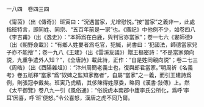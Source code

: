 一八四　卷四三四

《甯茵》（出《傳奇》）班寅曰：“況遇當家，尤增慰悦。”按“當家”之義非一，此處指班特言，即同姓、同宗、“五百年前是一家”也。《廣記》中他例不少，如卷四八《李吉甫》（出《逸史》）：“本師爲在白鹿，與判官亦當家”；卷一七六《婁師德》（出《朝野僉載》）：“有鄉人姓婁者爲屯官，犯贓，尚書曰：‘犯國法，師德當家兒子亦不能捨’”；卷一九八《王建》（出《雲溪友議》）贈王樞密詩：“不是當家頻向説，九重争遣外人知？”，《全唐詩》載此詩，正作：“自是姓同親向説”；卷二七三《周皓》（出《酉陽雜俎》）：“汴州周簡老義士也，復與郎君當家。”明周祈《名義考》卷五祇釋“當家”爲“奴婢之監知家務者”，自屬“當家”之一義，而引王建詩爲例，則張冠李戴矣。班寅乃虎精，其侈陳得姓原委，略同《漢書·敍傳》上。然《太平御覽》卷八九一引《風俗通》：“俗説虎本南郡中廬李氏公所化，爲呼‘李耳’因喜，呼‘班’便怒。”令公喜怒，漢唐之虎不同乃爾。